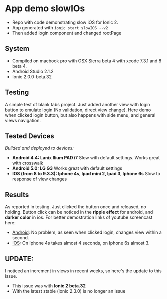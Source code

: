 # App demo slowIOs
- Repo with code demonstrating slow iOS for Ionic 2.
- App generated with `ionic start slowIOS --v2`
- Then added login component and changed rootPage

## System
- Compiled on macbook pro with OSX Sierra beta 4 with xcode 7.3.1 and 8 beta 4.
- Android Studio 2.1.2
- Ionic 2.0.0-beta.32

## Testing
A simple test of blank tabs project. Just added another view with login button to emulate login (No validation, direct view change).
Here demo when clicked login button, but also happens with side menu, and general views navigation.

## Tested Devices
*Builded and deployed to devices:*
- **Android 4.4: Lanix Ilium PAD i7** Slow with default settings. Works great with crosswalk
- **Android 5.0: LG G3** Works great with default settings
- **IOS (from 8 to 9.3.3): Iphone 4s, Ipad mini 2, Ipad 3, Iphone 6s** Slow to response of view changes

## Results
As reported in testing.
Just clicked the button once and released, no holding. Button click  can be noticed in the **ripple effect** for android, and **darker color** in ios.
For better demostration links of youtube screencast here:

- [Android]: No problem, as seen when clicked login, changes view within a second.
- [IOS]: On Iphone 4s takes almost 4 seconds, on Iphone 6s almost 3.

[Android]: https://youtu.be/6wqFSKUyddA

[IOS]: https://youtu.be/r7uqpYsAueE

## UPDATE:

I noticed an increment in views in recent weeks, so here's the update to this issue.

- This issue was with **Ionic 2 beta.32**
- With the latest stable (ionic 2.3.0) is no longer an issue
